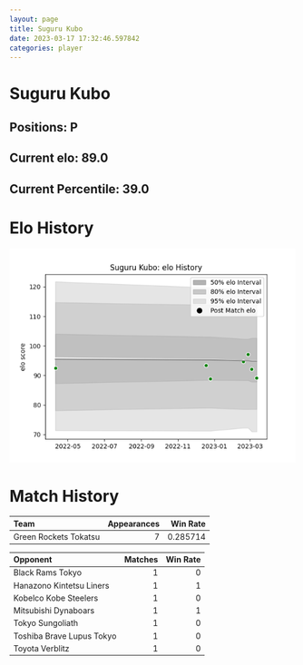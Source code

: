 ```yaml
---  
layout: page  
title: Suguru Kubo  
date: 2023-03-17 17:32:46.597842  
categories: player  
---
```

# Suguru Kubo

## Positions: P

## Current elo: 89.0

## Current Percentile: 39.0

# Elo History


![elo history](history_SuguruKubo.png)
# Match History


| Team                  |   Appearances |   Win Rate |
|:----------------------|--------------:|-----------:|
| Green Rockets Tokatsu |             7 |   0.285714 |

| Opponent                  |   Matches |   Win Rate |
|:--------------------------|----------:|-----------:|
| Black Rams Tokyo          |         1 |          0 |
| Hanazono Kintetsu Liners  |         1 |          1 |
| Kobelco Kobe Steelers     |         1 |          0 |
| Mitsubishi Dynaboars      |         1 |          1 |
| Tokyo Sungoliath          |         1 |          0 |
| Toshiba Brave Lupus Tokyo |         1 |          0 |
| Toyota Verblitz           |         1 |          0 |